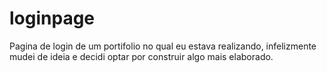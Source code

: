 # loginpage
Pagina de login de um portifolio no qual eu estava realizando, infelizmente mudei de ideia e decidi optar por construir algo mais elaborado.
